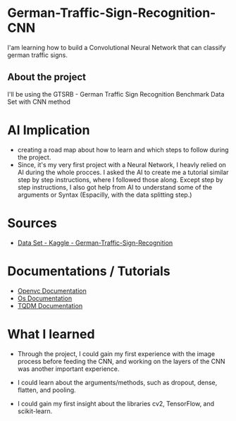 # German-Traffic-Sign-Recognition-CNN
I'am learning how to build a Convolutional Neural Network that can classify german traffic signs. 
## About the project

I'll be using the GTSRB - German Traffic Sign Recognition Benchmark Data Set with CNN method 

# AI Implication
- creating a road map about how to learn and which steps to follow during the project.
- Since, it's my very first project with a Neural Network, I heavly relied on AI during the whole procces. I asked the AI to create me a tutorial similar step by step instructions, where I followed those along. Except step by step instructions, I also got help from AI to understand some of the arguments or Syntax (Espacilly, with the data splitting step.)
# Sources
- [Data Set - Kaggle - German-Traffic-Sign-Recognition ](https://www.kaggle.com/datasets/meowmeowmeowmeowmeow/gtsrb-german-traffic-sign)

# Documentations / Tutorials
- [Openvc Documentation](https://pypi.org/project/opencv-python/)
- [Os Documentation](https://pypi.org/project/opencv-python/](https://docs.python.org/3/index.html))
- [TQDM Documentation](https://pypi.org/project/tqdm/)

# What I learned

- Through the project, I could gain my first experience with the image process before feeding the CNN, and working on the layers of the CNN was another important experience.

- I could learn about the arguments/methods, such as dropout, dense, flatten, and pooling.

- I could gain my first insight about the libraries cv2, TensorFlow, and scikit-learn.
  
